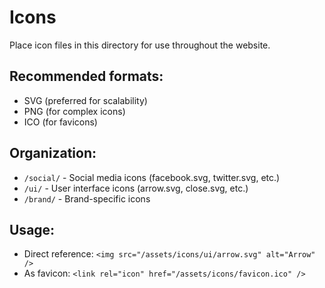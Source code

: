 # Icons

Place icon files in this directory for use throughout the website.

## Recommended formats:
- SVG (preferred for scalability)
- PNG (for complex icons)
- ICO (for favicons)

## Organization:
- `/social/` - Social media icons (facebook.svg, twitter.svg, etc.)
- `/ui/` - User interface icons (arrow.svg, close.svg, etc.)
- `/brand/` - Brand-specific icons

## Usage:
- Direct reference: `<img src="/assets/icons/ui/arrow.svg" alt="Arrow" />`
- As favicon: `<link rel="icon" href="/assets/icons/favicon.ico" />`